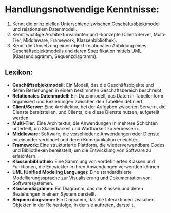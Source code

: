 # **Handlungsnotwendige Kenntnisse:**  

1. Kennt die prinzipiellen Unterschiede zwischen Geschäftsobjektmodell und relationalem Datenmodell.  
2. Kennt wichtige Architekturvarianten und -konzepte (Client/Server, Multi-Tier, Middleware, Framework, Klassenbibliothek).  
3. Kennt die Umsetzung einer objekt-relationalen Abbildung eines Geschäftsobjektmodells und deren Spezifikation mittels UML (Klassendiagramm, Sequenzdiagramm).

## **Lexikon:**

- **Geschäftsobjektmodell:** Ein Modell, das die Geschäftsobjekte und deren Beziehungen in einem bestimmten Geschäftsbereich beschreibt.
- **Relationales Datenmodell:** Ein Datenmodell, das Daten in Tabellenform organisiert und Beziehungen zwischen den Tabellen definiert.
- **Client/Server:** Eine Architektur, bei der Aufgaben zwischen Servern, die Dienste bereitstellen, und Clients, die diese Dienste nutzen, aufgeteilt werden.
- **Multi-Tier:** Eine Architektur, die Anwendungen in mehrere Schichten unterteilt, um Skalierbarkeit und Wartbarkeit zu verbessern.
- **Middleware:** Software, die verschiedene Anwendungen oder Dienste miteinander verbindet und deren Kommunikation erleichtert.
- **Framework:** Eine strukturierte Plattform, die wiederverwendbare Codes und Bibliotheken bereitstellt, um die Entwicklung von Software zu erleichtern.
- **Klassenbibliothek:** Eine Sammlung von vordefinierten Klassen und Funktionen, die Entwickler in ihren Anwendungen verwenden können.
- **UML (Unified Modeling Language):** Eine standardisierte Modellierungssprache zur Visualisierung und Dokumentation von Softwaresystemen.
- **Klassendiagramm:** Ein Diagramm, das die Klassen und deren Beziehungen in einem System darstellt.
- **Sequenzdiagramm:** Ein Diagramm, das die Interaktionen zwischen Objekten in der Reihenfolge, in der sie auftreten, darstellt.
